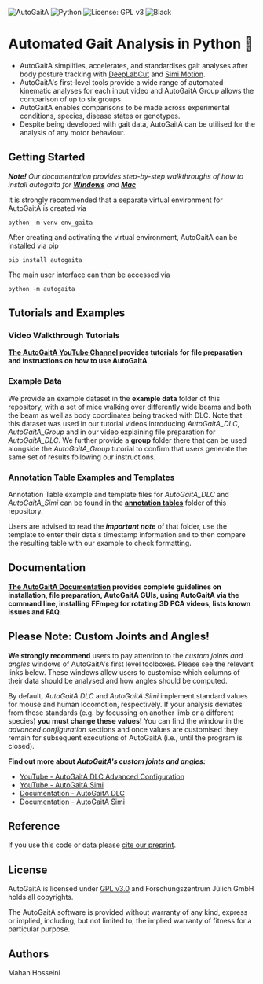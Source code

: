 ![AutoGaitA](https://github.com/mahan-hosseini/AutoGaitA/blob/main/res/autogaita_logo.png?raw=true)
![Python](https://img.shields.io/badge/python-v3.6+-blue.svg)
![License: GPL v3](https://img.shields.io/badge/License-GPLv3-blue.svg)
![Black](https://img.shields.io/badge/code%20style-black-000000.svg)
# Automated Gait Analysis in Python 🐸

- AutoGaitA simplifies, accelerates, and standardises gait analyses after body posture tracking with [DeepLabCut](https://github.com/DeepLabCut/DeepLabCut) and [Simi Motion](http://www.simi.com/en/products/movement-analysis/simi-motion-2d3d.html?type=rss%2F). 
- AutoGaitA's first-level tools provide a wide range of automated kinematic analyses for each input video and AutoGaitA Group allows the comparison of up to six groups. 
- AutoGaitA enables comparisons to be made across experimental conditions, species, disease states or genotypes. 
- Despite being developed with gait data, AutoGaitA can be utilised for the analysis of any motor behaviour.

## Getting Started

***Note!** Our documentation provides step-by-step walkthroughs of how to install autogaita for **[Windows](https://docs.google.com/document/d/1Y4wrrsjs0ybLDKPzE2LAatqPDq9jtwjIuk4M0jRZ3wE/edit#heading=h.28j6wu2vamre)** and **[Mac](https://docs.google.com/document/d/1Y4wrrsjs0ybLDKPzE2LAatqPDq9jtwjIuk4M0jRZ3wE/edit)***

It is strongly recommended that a separate virtual environment for AutoGaitA is created via

`python -m venv env_gaita`

After creating and activating the virtual environment, AutoGaitA can be installed via pip

`pip install autogaita`

The main user interface can then be accessed via

`python -m autogaita`

## Tutorials and Examples

### Video Walkthrough Tutorials

**[The AutoGaitA YouTube Channel](https://youtube.com/playlist?list=PLCn5T7K_H8K56NIcEsfDK664OP7cN_Bad&si=mV5p2--nYvbofkPh) provides tutorials for file preparation and instructions on how to use AutoGaitA**

### Example Data
We provide an example dataset in the **example data** folder of this repository, with a set of mice walking over differently wide beams and both the beam as well as body coordinates being tracked with DLC. Note that this dataset was used in our tutorial videos introducing *AutoGaitA_DLC*, *AutoGaitA_Group* and in our video explaining file preparation for *AutoGaitA_DLC*.  We further provide a **group** folder there that can be used alongside the *AutoGaitA_Group* tutorial to confirm that users generate the same set of results following our instructions.

### Annotation Table Examples and Templates
Annotation Table example and template files for *AutoGaitA_DLC* and *AutoGaitA_Simi* can be found in the [**annotation tables**](https://github.com/mahan-hosseini/AutoGaitA/tree/main/annotation%20tables) folder of this repository.

Users are advised to read the ***important note*** of that folder, use the template to enter their data's timestamp information and to then compare the resulting table with our example to check formatting.

## Documentation

**[The AutoGaitA Documentation](https://docs.google.com/document/d/1Y4wrrsjs0ybLDKPzE2LAatqPDq9jtwjIuk4M0jRZ3wE/edit?usp=sharing) provides complete guidelines on installation, file preparation, AutoGaitA GUIs, using AutoGaitA via the command line, installing FFmpeg for rotating 3D PCA videos, lists known issues and FAQ.**  

## Please Note: Custom Joints and Angles!
**We strongly recommend** users to pay attention to the *custom joints and angles* windows of AutoGaitA's first level toolboxes. Please see the relevant links below. These windows allow users to customise which columns of their data should be analysed and how angles should be computed. 

By default, *AutoGaitA DLC* and *AutoGaitA Simi* implement standard values for mouse and human locomotion, respectively. If your analysis deviates from these standards (e.g. by focussing on another limb or a different species) **you must change these values!** You can find the window in the *advanced configuration* sections and once values are customised they remain for subsequent executions of AutoGaitA (i.e., until the program is closed). 

**Find out more about *AutoGaitA's custom joints and angles:***
- [YouTube - AutoGaitA DLC Advanced Configuration](https://youtu.be/YABoQMOqChk?feature=shared) 
- [YouTube - AutoGaitA Simi](https://youtu.be/fJhnjrJbA5c?feature=shared) 
- [Documentation - AutoGaitA DLC](https://docs.google.com/document/d/1Y4wrrsjs0ybLDKPzE2LAatqPDq9jtwjIuk4M0jRZ3wE/edit#heading=h.20bg7b7ymt0b)
- [Documentation - AutoGaitA Simi](https://docs.google.com/document/d/1Y4wrrsjs0ybLDKPzE2LAatqPDq9jtwjIuk4M0jRZ3wE/edit#heading=h.uz61bpmua7qz)

## Reference
If you use this code or data please [cite our preprint](https://www.biorxiv.org/content/10.1101/2024.04.14.589409v1).

## License
AutoGaitA is licensed under [GPL v3.0](https://github.com/mahan-hosseini/AutoGaitA/blob/main/LICENSE) and Forschungszentrum Jülich GmbH holds all copyrights. 

The AutoGaitA software is provided without warranty of any kind, express or implied, including, but not limited to, the implied warranty of fitness for a particular purpose.

## Authors
Mahan Hosseini
